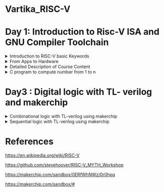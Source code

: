 
# Vartika_RISC-V


# Day 1: Introduction to Risc-V ISA and GNU Compiler Toolchain

<details>
  
  <Summary>
    Introduction to RISC-V basic Keywords
  </Summary>


  RISC-V is an open standard instruction set architecture (ISA) based on reduced instruction set computer (RISC) principles. Unlike most other ISA designs, it is provided under royalty-free open-source licenses.RISC-V is a completely open architecture, allowing anyone to create processors based on the design or create improvements without complicated licensing agreements. RISC-V is a popular alternative to proprietary architectures available today, such as those by ARM. The concept behind RISC-V was motivated by the truth that most of the processor instructions were not utilized by most computer programs, so unnecessary decoding logic was being utilized within the designs of processors, consuming more power and area. The RISC-V processor was implemented to shorten the instruction set and invest more within register resources.
</details>

<details>
  <summary>
     From Apps to Hardware
  </summary>

  The Applications that we generally use enters into the system software and then system software converts High Level Language into Assembly language and subsequently into binary form.
  
 System software has three components:
 1. Operating system
 2. Compiler
 3. Assembler

System software performs the following tasks:
1. It handles the I/O operations
2. It allocates the memory
3. It is low level system function
4. It takes the high level language and converts into binary.

  Following figure correctly depicts the flow diagram of system software.
  
![ProgLanguages06](https://github.com/Vartika-iiitb/Vartika/assets/140998716/3a49823c-7928-4749-89f5-23c291410813)

</details>

<details>
  <summary>
    Detailed Description of Course Content
  </summary>
 
In this section, we are going to see the we will see the basic operations of C program.

**Illustration 1: Integer Addition and Integer Multiplication using C program**

![Screenshot from 2023-08-18 18-00-07](https://github.com/Vartika-iiitb/Vartika/assets/140998716/180e98cd-610f-409f-94c0-f26b6e1fd7d5)


![Screenshot from 2023-08-18 16-30-58](https://github.com/Vartika-iiitb/Vartika/assets/140998716/f2d1b9d5-a164-4af4-b9f3-6c07fbe9d555)


![Screenshot from 2023-08-18 16-31-30](https://github.com/Vartika-iiitb/Vartika/assets/140998716/b9dfd545-d270-4a2c-93e7-4dd8c5992197)


![Screenshot from 2023-08-18 16-33-01](https://github.com/Vartika-iiitb/Vartika/assets/140998716/ee3ca8fe-35d9-408c-be6a-1a893afbcd64)


![Screenshot from 2023-08-18 16-34-35](https://github.com/Vartika-iiitb/Vartika/assets/140998716/0c00e125-bbe6-49aa-8245-a639c4ae9397)


**Illustration 2: Floating numbers addition and multiplication using C programming:**

![Screenshot from 2023-08-18 16-34-49](https://github.com/Vartika-iiitb/Vartika/assets/140998716/6414b8b7-3def-4358-8109-dc40a3345994)

The Screenshot given below depicts the registers which provides the system codes which are available for the programmers to use and understand.

![Screenshot from 2023-08-18 16-52-51](https://github.com/Vartika-iiitb/Vartika/assets/140998716/bd880f84-1680-4072-9efa-90ef59d7e00d)


The Screenshot given below depicts the Memory Allocation and stack pointer. it is used for transfering datas from Registers to the memory, or any data transfer happening between memory, stack pointer and the registers:

![Screenshot from 2023-08-18 16-55-12](https://github.com/Vartika-iiitb/Vartika/assets/140998716/b7bc97d7-eb40-4fc9-9208-5348ddb41582)

</details>

<details>
  <summary> 
C program to compute number from 1 to n
 </summary>

The following Screenshot shows the C code to calculate the sum of numbers from 1 to n:

![Screenshot from 2023-08-19 17-28-13](https://github.com/Vartika-iiitb/Vartika/assets/140998716/94844bdd-fe57-4f80-a329-50ae30760f90)

The command used:

```
gcc sum1ton.c
./a.out

```

![Screenshot from 2023-08-19 17-27-52](https://github.com/Vartika-iiitb/Vartika/assets/140998716/77892bc3-a6ef-4a17-8231-3748f2b89d10)

</details>


# Day3 : Digital logic with TL- verilog and makerchip

<details>
  <summary>  
 Combinational logic with TL-verilog using makerchip
  </summary>
  
   **Introduction to Logic Gates**

  The Screenshot below depicts different logic gates with their corresponding Truth Table:
  However if we have nand gate then one can make different logic gates with Nand gate.
  
![Screenshot from 2023-08-20 19-29-42](https://github.com/Vartika-iiitb/Vartika/assets/140998716/eb29e0bc-8874-480a-9e6f-7bc24f1935a2)

The Screenshort shown below depicts the Boolean operator

![Screenshot from 2023-08-20 19-40-52](https://github.com/Vartika-iiitb/Vartika_RISC-V/assets/140998716/e4219257-1424-49bf-9259-d79dd92f2e41)

**Illustration 1: Combinational Logic - Basic MUX Implementation using Makerchip**

![Screenshot from 2023-08-20 19-43-19](https://github.com/Vartika-iiitb/Vartika_RISC-V/assets/140998716/3c1c55cd-a375-4e9d-b256-dc89599b9411)

![Screenshot from 2023-08-20 19-45-49](https://github.com/Vartika-iiitb/Vartika_RISC-V/assets/140998716/a6882b64-74f0-4c4f-911a-f742955b1a09)


![Screenshot from 2023-08-20 20-07-30](https://github.com/Vartika-iiitb/Vartika/assets/140998716/7d09c56a-9f1a-4807-b8ed-7025f5c859a9)

**Illustration 2 : Combinational Calculator using Makerchip**

  ![Screenshot from 2023-08-20 23-06-13](https://github.com/Vartika-iiitb/Vartika_RISC-V/assets/140998716/e11259d5-3f2a-43fb-a6c7-4a2b0a8e5ce3)

**Illustration 3 : FPGA Multiplier using Makerchip**

![Screenshot from 2023-08-20 23-27-39](https://github.com/Vartika-iiitb/Vartika_RISC-V/assets/140998716/7fe22fc2-6747-43e3-a566-5af380f2368b)

**Illustration 4 : Ripple Carry adder using Makerchip**

![Screenshot from 2023-08-20 19-36-36](https://github.com/Vartika-iiitb/Vartika_RISC-V/assets/140998716/8e30a13d-80d3-4942-837c-ea72ec9a0c4e)


![Screenshot from 2023-08-20 23-31-55](https://github.com/Vartika-iiitb/Vartika_RISC-V/assets/140998716/4bd8a40a-fd40-4e01-a64f-e4be59a09a32)

</details>

<details>
<summary>  
 Sequential logic with TL-verilog using makerchip
</summary>

**What is TL verilog?**

TL-Verilog is a Verilog implementation of TL-X, a language extension that extends any HDL with transaction-level modeling. It is specifically designed for modeling hardware and provides abstract context suited to hardware design with numerous benefits. TL-Verilog eliminates the need for legacy language features of Verilog and introduces simpler syntax. It adds powerful constructs for pipelines and transactions, making it more powerful and has a significant code reduction as compared to other HDL languages.TL-Verilog is built for the design process, not for the mere description of static designs. TL-VHDL is a project that aims to layer transaction-level support on other languages to broaden the reach of the technology.

**Illustration 1 : Fibonacci series**

![Screenshot from 2023-08-20 23-44-16](https://github.com/Vartika-iiitb/Vartika_RISC-V/assets/140998716/e944c5ef-e779-42de-8479-2d238999ff73)

**Illustration 2 : Simple Pythagoras Example**

![Screenshot from 2023-08-20 23-48-47](https://github.com/Vartika-iiitb/Vartika_RISC-V/assets/140998716/4ea4be44-be88-4978-86b4-9a446719d5a3)

![Screenshot from 2023-08-20 23-50-22](https://github.com/Vartika-iiitb/Vartika_RISC-V/assets/140998716/a92db598-e5b6-41f6-8195-a676ea074392)

**Illustration 3 : Implementation of pipelining through TL verilog**

![Screenshot from 2023-08-20 23-54-46](https://github.com/Vartika-iiitb/Vartika_RISC-V/assets/140998716/773121dc-33c6-443f-9988-e33b86f8ba75)

**Illustration 4 : Distance Accumulator**

The screenshot shown below depicts the pipelining of the Distance Accumulator:

![Screenshot from 2023-08-21 00-02-31](https://github.com/Vartika-iiitb/Vartika_RISC-V/assets/140998716/84eab665-0dde-4dbb-b3bf-d095840a552f)

![Screenshot from 2023-08-21 00-02-52](https://github.com/Vartika-iiitb/Vartika_RISC-V/assets/140998716/0180b973-2e21-4feb-92de-3ac60abddccc)

**Illustration 5 : 2-cycle Calculator**

![Screenshot from 2023-08-21 00-21-52](https://github.com/Vartika-iiitb/Vartika_RISC-V/assets/140998716/3eb4ad4b-2d7c-4362-af73-c7606fbc8664)

</details>

# References

<summary>

  https://en.wikipedia.org/wiki/RISC-V

  https://github.com/stevehoover/RISC-V_MYTH_Workshop

  https://makerchip.com/sandbox/0ERfWhNWz/0r0hpq

  https://makerchip.com/sandbox/#
  
</summary>
